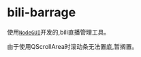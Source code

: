 # bili-barrage
使用[`NodeGUI`](https://github.com/nodegui/nodegui)开发的,bili直播管理工具。

由于使用QScrollArea时滚动条无法置底,暂搁置。

